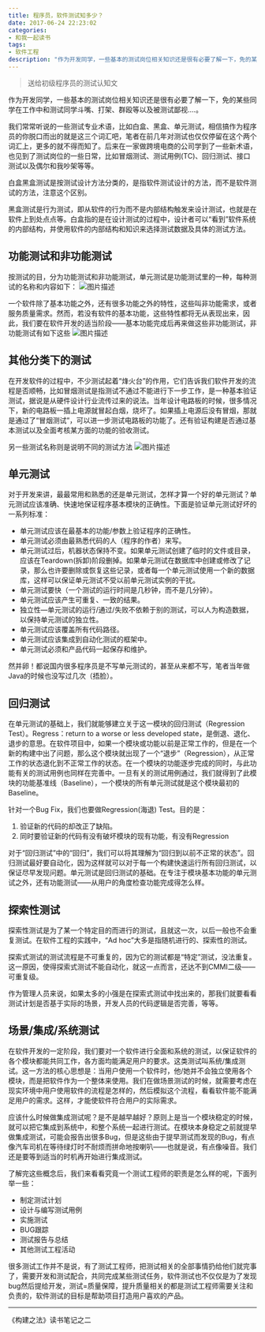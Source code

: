 ```yaml
---
title: 程序员，软件测试知多少？
date: 2017-06-24 22:23:02
categories:
- 和我一起读书
tags:
- 软件工程
description: "作为开发同学，一些基本的测试岗位相关知识还是很有必要了解一下，免的某些同学在工作中和测试同学斗嘴、打架、群殴等以及被测试鄙视….。"
---
```


> 送给初级程序员的测试认知文

作为开发同学，一些基本的测试岗位相关知识还是很有必要了解一下，免的某些同学在工作中和测试同学斗嘴、打架、群殴等以及被测试鄙视....。

我们常常听说的一些测试专业术语，比如白盒、黑盒、单元测试，相信搞作为程序员的你脱口而出的就是这三个词汇吧，笔者在前几年对测试也仅仅停留在这个两个词汇上，更多的就不得而知了。后来在一家做跨境电商的公司学到了一些新术语，也见到了测试岗位的一些日常，比如冒烟测试、测试用例(TC)、回归测试、接口测试以及偶尔和我吵架等等。

白盒黑盒测试是按测试设计方法分类的，是指软件测试设计的方法，而不是软件测试的方法，注意这个区别。

黑盒测试是行为测试，即从软件的行为而不是内部结构触发来设计测试，也就是在软件上到处点点等。白盒指的是在设计测试的过程中，设计者可以“看到”软件系统的内部结构，并使用软件的内部结构和知识来选择测试数据及具体的测试方法。

## 功能测试和非功能测试

按测试的目，分为功能测试和非功能测试，单元测试是功能测试里的一种，每种测试的名称和内容如下：
![图片描述](//ww2.sinaimg.cn/large/006tNc79ly1g5d89jm8ecj310u0e2juh.jpg)

一个软件除了基本功能之外，还有很多功能之外的特性，这些叫非功能需求，或者服务质量需求。然而，若没有软件的基本功能，这些特性都将无从表现出来，因此，我们要在软件开发的适当阶段——基本功能完成后再来做这些非功能测试，非功能测试有如下这些
![图片描述](//ww2.sinaimg.cn/large/006tNc79ly1g5d89klcqkj311u0hktbq.jpg)

## 其他分类下的测试

在开发软件的过程中，不少测试起着“烽火台”的作用，它们告诉我们软件开发的流程是否顺畅，比如冒烟测试是指测试不通过不能进行下一步工作，是一种基本验证测试，据说是从硬件设计行业流传过来的说法。当年设计电路板的时候，很多情况下，新的电路板一插上电源就冒起白烟，烧坏了。如果插上电源后没有冒烟，那就是通过了“冒烟测试”，可以进一步测试电路板的功能了。还有验证构建是否通过基本测试以及全面考核某方面的功能的验收测试。

另一些测试名称则是说明不同的测试方法
![图片描述](//ww4.sinaimg.cn/large/006tNc79ly1g5d89lj3cgj31380bc41p.jpg)

## 单元测试

对于开发来讲，最最常用和熟悉的还是单元测试，怎样才算一个好的单元测试？单元测试应该准确、快速地保证程序基本模块的正确性。下面是验证单元测试好坏的一系列标准：
- 单元测试应该在最基本的功能/参数上验证程序的正确性。
- 单元测试必须由最熟悉代码的人（程序的作者）来写。
- 单元测试过后，机器状态保持不变。如果单元测试创建了临时的文件或目录，应该在Teardown(拆卸)阶段删掉。如果单元测试在数据库中创建或修改了记录，那么也许要删除或恢复这些记录，或者每一个单元测试使用一个新的数据库，这样可以保证单元测试不受以前单元测试实例的干扰。
- 单元测试要快（一个测试的运行时间是几秒钟，而不是几分钟）。
- 单元测试应该产生可重复、一致的结果。
- 独立性—单元测试的运行/通过/失败不依赖于别的测试，可以人为构造数据，以保持单元测试的独立性。
- 单元测试应该覆盖所有代码路径。
- 单元测试应该集成到自动化测试的框架中。
- 单元测试必须和产品代码一起保存和维护。

然并卵！都说国内很多程序员是不写单元测试的，甚至从来都不写，笔者当年做Java的时候也没写过几次（捂脸）。

## 回归测试

在单元测试的基础上，我们就能够建立关于这一模块的回归测试（Regression Test）。Regress：return to a worse or less developed state，是倒退、退化、退步的意思。在软件项目中，如果一个模块或功能以前是正常工作的，但是在一个新的构建中出了问题，那么这个模块就出现了一个“退步”（Regression），从正常工作的状态退化到不正常工作的状态。在一个模块的功能逐步完成的同时，与此功能有关的测试用例也同样在完善中。一旦有关的测试用例通过，我们就得到了此模块的功能基准线（Baseline），一个模块的所有单元测试就是这个模块最初的Baseline。

针对一个Bug Fix，我们也要做Regression(海退) Test。目的是：
1. 验证新的代码的却改正了缺陷。
2. 同时要验证新的代码有没有破坏模块的现有功能，有没有Regression

对于“回归测试”中的“回归”，我们可以将其理解为“回归到以前不正常的状态”。回归测试最好要自动化，因为这样就可以对于每一个构建快速运行所有回归测试，以保证尽早发现问题。单元测试是回归测试的基础。在专注于模块基本功能的单元测试之外，还有功能测试——从用户的角度检查功能完成得怎么样。

## 探索性测试

探索性测试是为了某一个特定目的而进行的测试，且就这一次，以后一般也不会重复测试。在软件工程的实践中，“Ad hoc”大多是指随机进行的、探索性的测试。

探索式测试的测试流程是不可重复的，因为它的测试都是“特定”测试，没法重复。这一原因，使得探索式测试不能自动化，就这一点而言，还达不到CMMI二级——可重复级。

作为管理人员来说，如果太多的小强是在探索式测试中找出来的，那我们就要看看测试计划是否基于实际的场景，开发人员的代码逻辑是否完善，等等。

## 场景/集成/系统测试

在软件开发的一定阶段，我们要对一个软件进行全面和系统的测试，以保证软件的各个模块都能共同工作，各方面均能满足用户的要求。这类测试叫系统/集成测试。这一方法的核心思想是：当用户使用一个软件时，他/她并不会独立使用各个模块，而是把软件作为一个整体来使用。我们在做场景测试的时候，就需要考虑在现实环境中用户使用软件的流程是怎样的，然后模拟这个流程，看看软件能不能满足用户的需求。这样，才能使软件符合用户的实际需求。

应该什么时候做集成测试呢？是不是越早越好？原则上是当一个模块稳定的时候，就可以把它集成到系统中，和整个系统一起进行测试。在模块本身稳定之前就提早做集成测试，可能会报告出很多Bug，但是这些由于提早测试而发现的Bug，有点像汽车司机在等待绿灯时不耐烦而拼命地按喇叭——也就是说，有点像噪音。我们还是要等到适当的时机再开始进行集成测试。

了解完这些概念后，我们来看看究竟一个测试工程师的职责是怎么样的呢，下面列举一些：
- 制定测试计划
- 设计与编写测试用例
- 实施测试
- BUG跟踪
- 测试报告与总结
- 其他测试工程活动

很多测试工作并不是说，有了测试工程师，把测试相关的全部事情扔给他们就完事了，需要开发和测试配合，共同完成某些测试任务，软件测试也不仅仅是为了发现bug然后提给开发，测试=质量保障，提升质量相关的都是测试工程师需要关注和负责的，软件测试的目标是帮助项目打造用户喜欢的产品。

***
《构建之法》读书笔记之二

